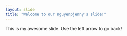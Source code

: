```yaml
---
layout: slide
title: "Welcome to our nguyenpjenny's slide!"
---
```

This is my awesome slide.
Use the left arrow to go back!